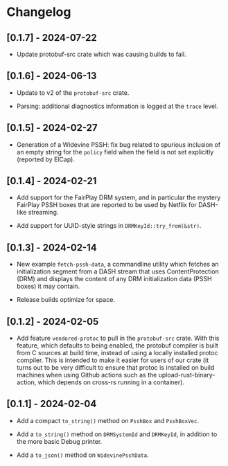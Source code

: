 # Changelog

## [0.1.7] - 2024-07-22

- Update protobuf-src crate which was causing builds to fail.


## [0.1.6] - 2024-06-13

- Update to v2 of the `protobuf-src` crate.

- Parsing: additional diagnostics information is logged at the `trace` level.


## [0.1.5] - 2024-02-27

- Generation of a Widevine PSSH: fix bug related to spurious inclusion of an empty string for the
  `policy` field when the field is not set explicitly (reported by ElCap).


## [0.1.4] - 2024-02-21

- Add support for the FairPlay DRM system, and in particular the mystery FairPlay PSSH boxes that
  are reported to be used by Netflix for DASH-like streaming.

- Add support for UUID-style strings in `DRMKeyId::try_from(&str)`.


## [0.1.3] - 2024-02-14

- New example `fetch-pssh-data`, a commandline utility which fetches an initialization segment from
  a DASH stream that uses ContentProtection (DRM) and displays the content of any DRM initialization
  data (PSSH boxes) it may contain.

- Release builds optimize for space.


## [0.1.2] - 2024-02-05

- Add feature `vendored-protoc` to pull in the `protobuf-src` crate. With this feature, which
  defaults to being enabled, the protobuf compiler is built from C sources at build time, instead of
  using a locally installed protoc compiler. This is intended to make it easier for users of our
  crate (it turns out to be very difficult to ensure that protoc is installed on build machines when
  using Github actions such as the upload-rust-binary-action, which depends on cross-rs running in a
  container).


## [0.1.1] - 2024-02-04

- Add a compact `to_string()` method on `PsshBox` and `PsshBoxVec`.

- Add a `to_string()` method on `DRMSystemId` and `DRMKeyId`, in addition to the more basic Debug
  printer.

- Add a `to_json()` method on `WidevinePsshData`.
